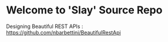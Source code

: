 # Welcome to 'Slay' Source Repo

Designing Beautiful REST APIs : https://github.com/nbarbettini/BeautifulRestApi
